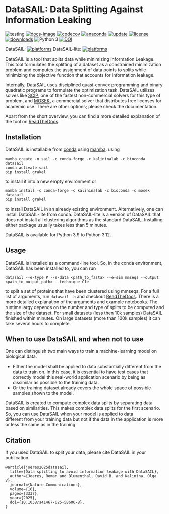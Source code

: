 # DataSAIL: Data Splitting Against Information Leaking 

![testing](https://github.com/kalininalab/glyles/actions/workflows/test.yaml/badge.svg)
[![docs-image](https://readthedocs.org/projects/glyles/badge/?version=latest)](https://datasail.readthedocs.io/en/latest/index.html)
[![codecov](https://codecov.io/gh/kalininalab/DataSAIL/branch/main/graph/badge.svg)](https://codecov.io/gh/kalininalab/DataSAIL)
[![anaconda](https://anaconda.org/kalininalab/datasail/badges/version.svg)](https://anaconda.org/kalininalab/datasail)
[![update](https://anaconda.org/kalininalab/datasail/badges/latest_release_date.svg)](https://anaconda.org/kalininalab/datasail)
[![license](https://anaconda.org/kalininalab/datasail/badges/license.svg)](https://anaconda.org/kalininalab/datasail)
[![downloads](https://anaconda.org/kalininalab/datasail/badges/downloads.svg)](https://anaconda.org/kalininalab/datasail)
![Python 3](https://img.shields.io/badge/python-3-blue.svg)
[![DOI](https://zenodo.org/badge/598109632.svg)](https://doi.org/10.5281/zenodo.13938602)

DataSAIL: [![platforms](https://anaconda.org/kalininalab/datasail/badges/platforms.svg)](https://anaconda.org/kalininalab/datasail)
DataSAIL-lite: [![platforms](https://anaconda.org/kalininalab/datasail-lite/badges/platforms.svg)](https://anaconda.org/kalininalab/datasail-lite)

DataSAIL is a tool that splits data while minimizing Information Leakage. This tool formulates the splitting of a 
dataset as a constrained minimization problem and computes the assignment of data points to splits while minimizing the 
objective function that accounts for information leakage.

Internally, DataSAIL uses disciplined quasi-convex programming and binary quadratic programs to formulate the 
optimization task. DataSAIL utilizes solves like [SCIP](https://scipopt.org/), one of the fastest non-commercial 
solvers for this type of problem, and [MOSEK](https://mosek.com), a commercial solver that distributes free licenses 
for academic use. There are other options; please check the documentation.

Apart from the short overview, you can find a more detailed explanation of the tool on 
[ReadTheDocs](https://datasail.readthedocs.io/en/latest/index.html). 

## Installation

DataSAIL is installable from [conda](https://anaconda.org/kalininalab/datasail) using
[mamba](https://mamba.readthedocs.io/en/latest/installation/mamba-installation.html>).
using

````shell
mamba create -n sail -c conda-forge -c kalininalab -c bioconda datasail
conda activate sail
pip install grakel
````

to install it into a new empty environment or

````shell
mamba install -c conda-forge -c kalininalab -c bioconda -c mosek datasail
pip install grakel
````

to install DataSAIL in an already existing environment. Alternatively, one can install DataSAIL-lite from conda. 
DataSAIL-lite is a version of DataSAIL that does not install all clustering algorithms as the standard DataSAIL.
Installing either package usually takes less than 5 minutes.

DataSAIL is available for Python 3.9 to Python 3.12.

## Usage

DataSAIL is installed as a command-line tool. So, in the conda environment, DataSAIL has been installed to, you can run 

````shell
datasail --e-type P --e-data <path_to_fasta> --e-sim mmseqs --output <path_to_output_path> --technique C1e
````

to split a set of proteins that have been clustered using mmseqs. For a full list of arguments, run `datasail -h` and 
checkout [ReadTheDocs](https://datasail.readthedocs.io/en/latest/index.html). There is a more detailed explanation of the arguments and example notebooks. The runtime largy depends on the number and type of splits to be computed and the size of the dataset. For small datasets (less then 10k samples) DataSAIL finished within minutes. On large datasets (more than 100k samples) it can take several hours to complete.

## When to use DataSAIL and when not to use

One can distinguish two main ways to train a machine-learning model on biological data. 
* Either the model shall be applied to data substantially different from the data to train on. In this case, it 
  is essential to have test cases that correctly model this real-world application scenario by being as dissimilar as 
  possible to the training data. 
* Or the training dataset already covers the whole space of possible samples shown to the model.

DataSAIL is created to compute complex data splits by separating data based on similarities. This makes 
complex data splits for the first scenario. So, you can use DataSAIL when your model is applied to data  
different from your training data but not if the data in the application is more or less the same as in the training.

## Citation

If you used DataSAIL to split your data, please cite DataSAIL in your publication.
````
@article{joeres2025datasail,
  title={Data splitting to avoid information leakage with DataSAIL},
  author={Joeres, Roman and Blumenthal, David B. and Kalinina, Olga V},
  journal={Nature Communications},
  volume={16},
  pages={3337},
  year={2025},
  doi={10.1038/s41467-025-58606-8},
}
````
